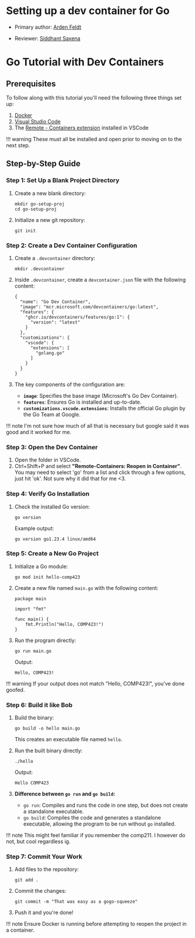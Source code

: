 # Setting up a dev container for Go

* Primary author: [Arden Feldt](https://github.com/Arden-Feldt)

* Reviewer: [Siddhant Saxena](https://github.com/sisaxena42)

# Go Tutorial with Dev Containers

## Prerequisites

To follow along with this tutorial you'll need the following three things set up:

1. [Docker](https://www.docker.com/)
2. [Visual Studio Code](https://code.visualstudio.com/)
3. The [Remote - Containers extension](https://marketplace.visualstudio.com/items?itemName=ms-vscode-remote.remote-containers) installed in VSCode

!!! warning
    These must all be installed and open prior to moving on to the next step.

## Step-by-Step Guide

### Step 1: Set Up a Blank Project Directory

1. Create a new blank directory:

   ```title="bash"
   mkdir go-setup-proj
   cd go-setup-proj
   ```

2. Initialize a new git repository:

   ```title="bash"
   git init
   ```

### Step 2: Create a Dev Container Configuration

1. Create a `.devcontainer` directory:

   ```title="bash"
   mkdir .devcontainer
   ```

2. Inside `.devcontainer`, create a `devcontainer.json` file with the following content:

   ```title="json"
   {
     "name": "Go Dev Container",
     "image": "mcr.microsoft.com/devcontainers/go:latest",
     "features": {
       "ghcr.io/devcontainers/features/go:1": {
         "version": "latest"
       }
     },
     "customizations": {
       "vscode": {
         "extensions": [
           "golang.go"
         ]
       }
     }
   }
   ```

3. The key components of the configuration are:
   - **`image`**: Specifies the base image (Microsoft's Go Dev Container).
   - **`features`**: Ensures Go is installed and up-to-date.
   - **`customizations.vscode.extensions`**: Installs the official Go plugin by the Go Team at Google.

!!! note
    I'm not sure how much of all that is necessary but google said it was good and it worked for me.

### Step 3: Open the Dev Container

1. Open the folder in VSCode.
2. Ctrl+Shift+P and select **"Remote-Containers: Reopen in Container"**. You may need to select 'go' from a list and click through a few options, just hit 'ok'. Not sure why it did that for me <3.

### Step 4: Verify Go Installation

1. Check the installed Go version:

   ```title="bash"
   go version
   ```

   Example output:

   ```
   go version go1.23.4 linux/amd64
   ```


### Step 5: Create a New Go Project

1. Initialize a Go module:

   ```title="bash"
   go mod init hello-comp423
   ```


2. Create a new file named `main.go` with the following content:

   ```title="go"
   package main

   import "fmt"

   func main() {
       fmt.Println("Hello, COMP423!")
   }
   ```

3. Run the program directly:

   ```title="bash"
   go run main.go
   ```

   Output:

   ```
   Hello, COMP423!
   ```

!!! warning
    If your output does not match "Hello, COMP423!", you've done goofed.

### Step 6: Build it like Bob

1. Build the binary:

   ```title="bash"
   go build -o hello main.go
   ```

   This creates an executable file named `hello`.

2. Run the built binary directly:

   ```title="bash"
   ./hello
   ```

   Output:

   ```
   Hello COMP423
   ```

3. **Difference between `go run` and `go build`:**
   - `go run`: Compiles and runs the code in one step, but does not create a standalone executable.
   - `go build`: Compiles the code and generates a standalone executable, allowing the program to be run without `go` installed.

!!! note
    This might feel familiar if you remember the comp211. I however do not, but cool regardless ig.

### Step 7: Commit Your Work

1. Add files to the repository:

   ```title="bash"
   git add .
   ```

2. Commit the changes:

   ```title="bash"
   git commit -m "That was easy as a gogo-squeeze"
   ```

3. Push it and you're done!

!!! note
    Ensure Docker is running before attempting to reopen the project in a container.